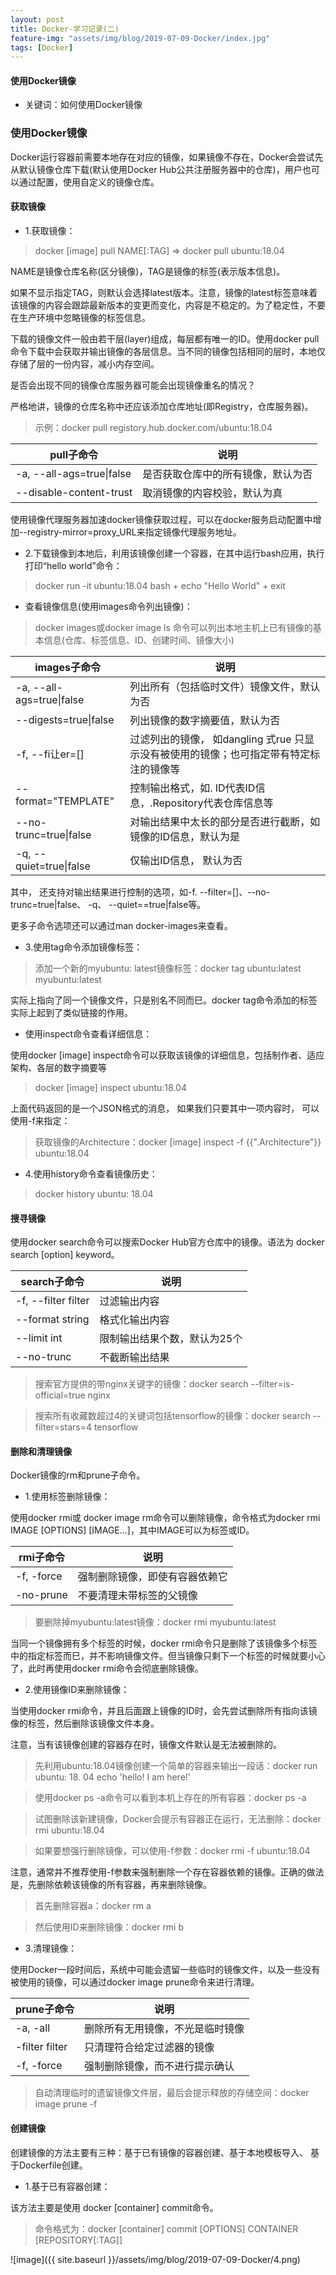 ```yaml
---
layout: post
title: Docker-学习记录(二)
feature-img: "assets/img/blog/2019-07-09-Docker/index.jpg"
tags: [Docker]
---
```

#### 使用Docker镜像

* 关键词：如何使用Docker镜像

### 使用Docker镜像

Docker运行容器前需要本地存在对应的镜像，如果镜像不存在，Docker会尝试先从默认镜像仓库下载(默认使用Docker Hub公共注册服务器中的仓库)，用户也可以通过配置，使用自定义的镜像仓库。

#### 获取镜像

+ 1.获取镜像：

> docker [image] pull NAME[:TAG] => docker pull ubuntu:18.04

NAME是镜像仓库名称(区分镜像)，TAG是镜像的标签(表示版本信息)。

如果不显示指定TAG，则默认会选择latest版本。注意，镜像的latest标签意味着该镜像的内容会跟踪最新版本的变更而变化，内容是不稳定的。为了稳定性，不要在生产环境中忽略镜像的标签信息。

下载的镜像文件一般由若干层(layer)组成，每层都有唯一的ID。使用docker pull命令下载中会获取并输出镜像的各层信息。当不同的镜像包括相同的层时，本地仅存储了层的一份内容，减小内存空间。

是否会出现不同的镜像仓库服务器可能会出现镜像重名的情况？

严格地讲，镜像的仓库名称中还应该添加仓库地址(即Registry，仓库服务器)。

> 示例：docker pull registory.hub.docker.com/ubuntu:18.04

pull子命令  | 说明
--------- | ---------
-a, --all-ags=true\|false  | 是否获取仓库中的所有镜像，默认为否
--disable-content-trust  | 取消镜像的内容校验，默认为真

使用镜像代理服务器加速docker镜像获取过程，可以在docker服务启动配置中增加--registry-mirror=proxy_URL来指定镜像代理服务地址。

+ 2.下载镜像到本地后，利用该镜像创建一个容器，在其中运行bash应用，执行打印“hello world”命令：

> docker run -it ubuntu:18.04 bash + echo "Hello World" + exit

+ 查看镜像信息(使用images命令列出镜像)：

> docker images或docker image ls 命令可以列出本地主机上已有镜像的基本信息(仓库、标签信息、ID、创建时间、镜像大小)

images子命令  | 说明
--------- | ---------
-a, --all-ags=true\|false  | 列出所有（包括临时文件）镜像文件，默认为否
--digests=true\|false  | 列出镜像的数字摘要值，默认为否
-f, --fi让er=[]  | 过滤列出的镜像， 如dangling 式rue 只显示没有被使用的镜像；也可指定带有特定标注的镜像等
--format="TEMPLATE"  | 控制输出格式，如. ID代表ID信息，.Repository代表仓库信息等
--no-trunc=true\|false  | 对输出结果中太长的部分是否进行截断，如镜像的ID信息，默认为是
-q, --quiet=true\|false  | 仅输出ID信息， 默认为否

其中， 还支持对输出结果进行控制的选项，如-f. --filter=[]、--no-trunc=true\|false、 -q、 --quiet==true\|false等。

更多子命令选项还可以通过man docker-images来查看。

+ 3.使用tag命令添加镜像标签：

> 添加一个新的myubuntu: latest镜像标签：docker tag ubuntu:latest myubuntu:latest

实际上指向了同一个镜像文件，只是别名不同而巳。docker tag命令添加的标签实际上起到了类似链接的作用。

+ 使用inspect命令查看详细信息：

使用docker \[image\] inspect命令可以获取该镜像的详细信息，包括制作者、适应架构、各层的数字摘要等

> docker [image] inspect ubuntu:18.04

上面代码返回的是一个JSON格式的消息， 如果我们只要其中一项内容时， 可以使用-f来指定：

> 获取镜像的Architecture：docker [image] inspect -f {{".Architecture"}} ubuntu:18.04

+ 4.使用history命令查看镜像历史：

> docker history ubuntu: 18.04

#### 搜寻镜像

使用docker search命令可以搜索Docker Hub官方仓库中的镜像。语法为 docker search \[option\] keyword。

search子命令  | 说明
--------- | ---------
-f, --filter filter  | 过滤输出内容
--format string  | 格式化输出内容
--limit int  | 限制输出结果个数，默认为25个
--no-trunc  | 不截断输出结果

> 搜索官方提供的带nginx关键字的镜像：docker search --filter=is-official=true nginx

> 搜索所有收藏数超过4的关键词包括tensorflow的镜像：docker search --filter=stars=4 tensorflow

#### 删除和清理镜像

Docker镜像的rm和prune子命令。

+ 1.使用标签删除镜像：

使用docker rmi或 docker image rm命令可以删除镜像，命令格式为docker rmi IMAGE \[OPTIONS\] \[IMAGE...\]，其中IMAGE可以为标签或ID。

rmi子命令  | 说明
--------- | ---------
-f, -force  | 强制删除镜像，即使有容器依赖它
-no-prune  | 不要清理未带标签的父镜像

> 要删除掉myubuntu:latest镜像：docker rmi myubuntu:latest

当同一个镜像拥有多个标签的时候，docker rmi命令只是删除了该镜像多个标签中的指定标签而巳，并不影响镜像文件。但当镜像只剩下一个标签的时候就要小心了，此时再使用docker rmi命令会彻底删除镜像。

+ 2.使用镜像ID来删除镜像：

当使用docker rmi命令，并且后面跟上镜像的ID时，会先尝试删除所有指向该镜像的标签，然后删除该镜像文件本身。

注意，当有该镜像创建的容器存在时，镜像文件默认是无法被删除的。

> 先利用ubuntu:18.04镜像创建一个简单的容器来输出一段话：docker run ubuntu: 18. 04 echo 'hello! I am here!'

> 使用docker ps -a命令可以看到本机上存在的所有容器：docker ps -a

> 试图删除该新建镜像，Docker会提示有容器正在运行，无法删除：docker rmi ubuntu:18.04

> 如果要想强行删除镜像，可以使用-f参数：docker rmi -f ubuntu:18.04

注意，通常并不推荐使用-f参数来强制删除一个存在容器依赖的镜像。正确的做法是，先删除依赖该镜像的所有容器，再来删除镜像。

> 首先删除容器a：docker rm a

> 然后使用ID来删除镜像：docker rmi b

+ 3.清理镜像：

使用Docker一段时间后，系统中可能会遗留一些临时的镜像文件，以及一些没有被使用的镜像，可以通过docker image prune命令来进行清理。

prune子命令  | 说明
--------- | ---------
-a, -all  | 删除所有无用镜像，不光是临时镜像
-filter filter  | 只清理符合给定过滤器的镜像
-f, -force  | 强制删除镜像，而不进行提示确认

> 自动清理临时的遗留镜像文件层，最后会提示释放的存储空间：docker image prune -f

#### 创建镜像

创建镜像的方法主要有三种：基于已有镜像的容器创建、基于本地模板导入、 基于Dockerfile创建。

+ 1.基于已有容器创建：

该方法主要是使用 docker \[container\] commit命令。

> 命令格式为：docker [container] commit [OPTIONS] CONTAINER [REPOSITORY[:TAG]]

![image]({{ site.baseurl }}/assets/img/blog/2019-07-09-Docker/4.png)







